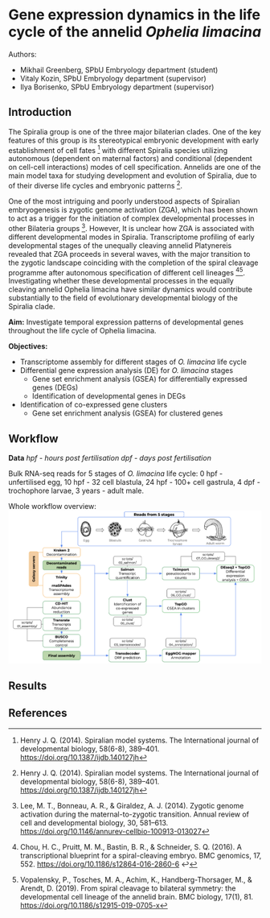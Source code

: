 # Gene expression dynamics in the life cycle of the annelid *Ophelia limacina*

Authors: 

- Mikhail Greenberg, SPbU Embryology department (student)
- Vitaly Kozin, SPbU Embryology department (supervisor)
- Ilya Borisenko, SPbU Embryology department (supervisor)

## Introduction
The Spiralia group is one of the three major bilaterian clades. One of the key features of this group is its stereotypical embryonic development with early establishment of cell fates [^1] with different Spiralia species utilizing autonomous (dependent on maternal factors) and conditional (dependent on cell-cell interactions) modes of cell specification. Annelids are one of the main model taxa for studying development and evolution of Spiralia, due to of their diverse life cycles and embryonic patterns [^1].

One of the most intriguing and poorly understood aspects of Spiralian embryogenesis is zygotic genome activation (ZGA), which has been shown to act as a trigger for the initiation of complex developmental processes in other Bilateria groups [^2]. However, It is unclear how ZGA is associated with different developmental modes in Spiralia. Transcriptome profiling of early developmental stages of the unequally cleaving annelid Platynereis revealed that ZGA proceeds in several waves, with the major transition to the zygotic landscape coinciding with the completion of the spiral cleavage programme after autonomous specification of different cell lineages [^3][^4]. Investigating whether these developmental processes in the equally cleaving annelid Ophelia limacina have similar dynamics would contribute substantially to the field of evolutionary developmental biology of the Spiralia clade.

**Aim:** Investigate temporal expression patterns of developmental genes throughout the life cycle of Ophelia limacina.

**Objectives:**  
* Transcriptome assembly for different stages of *O. limacina* life cycle
* Differential gene expression analysis (DE) for *O. limacina* stages
	* Gene set enrichment analysis (GSEA) for differentially expressed genes (DEGs)
	* Identification of developmental genes in DEGs
* Identification of co-expressed gene clusters
  * Gene set enrichment analysis (GSEA) for clustered genes


## Workflow

**Data**
*hpf - hours post fertilisation*
*dpf - days post fertilisation*

Bulk RNA-seq reads for 5 stages of *O. limacina* life cycle: 0 hpf - unfertilised egg, 10 hpf - 32 cell blastula, 24 hpf - 100+ cell gastrula, 4 dpf - trochophore larvae, 3 years - adult male.

Whole workflow overview:
![](pics/workflow.png)

## Results

## References
[^1]: Henry J. Q. (2014). Spiralian model systems. The International journal of developmental biology, 58(6-8), 389–401. https://doi.org/10.1387/ijdb.140127jh
[^2]: Lee, M. T., Bonneau, A. R., & Giraldez, A. J. (2014). Zygotic genome activation during the maternal-to-zygotic transition. Annual review of cell and developmental biology, 30, 581–613. https://doi.org/10.1146/annurev-cellbio-100913-013027
[^3]: Chou, H. C., Pruitt, M. M., Bastin, B. R., & Schneider, S. Q. (2016). A transcriptional blueprint for a spiral-cleaving embryo. BMC genomics, 17, 552. https://doi.org/10.1186/s12864-016-2860-6 ↩
[^4]: Vopalensky, P., Tosches, M. A., Achim, K., Handberg-Thorsager, M., & Arendt, D. (2019). From spiral cleavage to bilateral symmetry: the developmental cell lineage of the annelid brain. BMC biology, 17(1), 81. https://doi.org/10.1186/s12915-019-0705-x 
